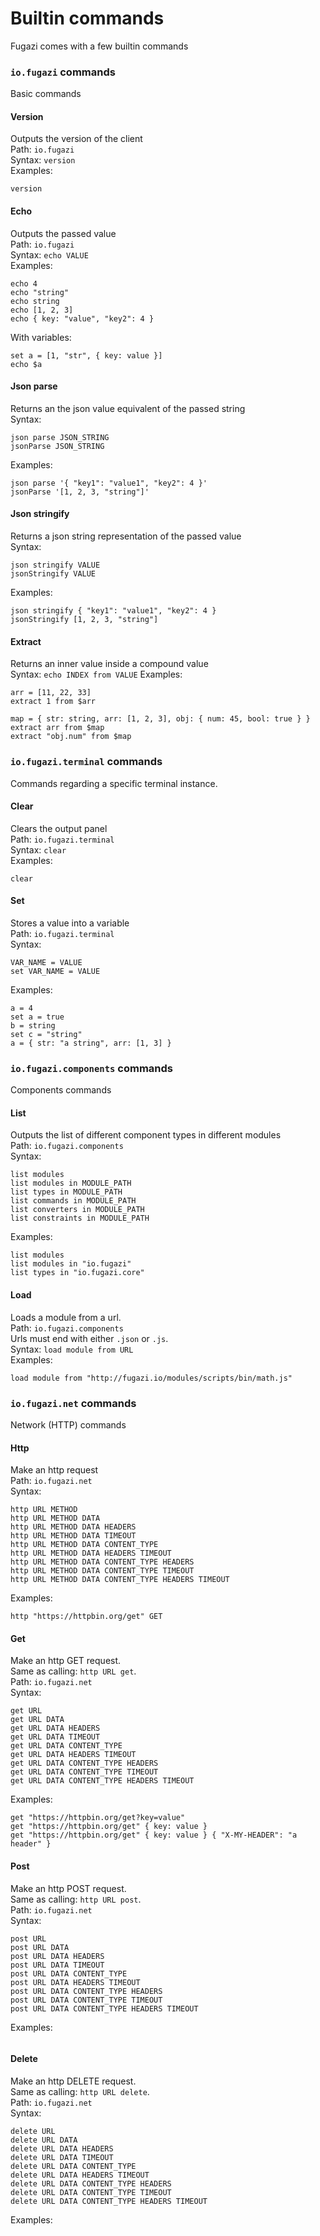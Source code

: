 # Builtin commands
Fugazi comes with a few builtin commands

### `io.fugazi` commands
Basic commands

#### Version
Outputs the version of the client  
Path: `io.fugazi`  
Syntax: `version`  
Examples:
```
version
```

#### Echo
Outputs the passed value  
Path: `io.fugazi`  
Syntax: `echo VALUE`  
Examples:
```
echo 4
echo "string"
echo string
echo [1, 2, 3]
echo { key: "value", "key2": 4 }
```
With variables:
```
set a = [1, "str", { key: value }]
echo $a
```

#### Json parse
Returns an the json value equivalent of the passed string  
Syntax:
```
json parse JSON_STRING
jsonParse JSON_STRING
```
Examples:
```
json parse '{ "key1": "value1", "key2": 4 }'
jsonParse '[1, 2, 3, "string"]'
```

#### Json stringify
Returns a json string representation of the passed value  
Syntax:
```
json stringify VALUE
jsonStringify VALUE
```
Examples:
```
json stringify { "key1": "value1", "key2": 4 }
jsonStringify [1, 2, 3, "string"]
```

#### Extract
Returns an inner value inside a compound value  
Syntax: `echo INDEX from VALUE`
Examples:
```
arr = [11, 22, 33]
extract 1 from $arr

map = { str: string, arr: [1, 2, 3], obj: { num: 45, bool: true } }
extract arr from $map
extract "obj.num" from $map
```

### `io.fugazi.terminal` commands
Commands regarding a specific terminal instance.

#### Clear
Clears the output panel  
Path: `io.fugazi.terminal`  
Syntax: `clear`  
Examples:
```
clear
```

#### Set
Stores a value into a variable  
Path: `io.fugazi.terminal`  
Syntax:
```
VAR_NAME = VALUE
set VAR_NAME = VALUE
```

Examples:
```
a = 4
set a = true
b = string
set c = "string"
a = { str: "a string", arr: [1, 3] }
```

### `io.fugazi.components` commands
Components commands

#### List
Outputs the list of different component types in different modules  
Path: `io.fugazi.components`  
Syntax:
```
list modules
list modules in MODULE_PATH
list types in MODULE_PATH
list commands in MODULE_PATH
list converters in MODULE_PATH
list constraints in MODULE_PATH
```
Examples:
```
list modules
list modules in "io.fugazi"
list types in "io.fugazi.core"
```

#### Load
Loads a module from a url.  
Path: `io.fugazi.components`  
Urls must end with either `.json` or `.js`.  
Syntax: `load module from URL`  
Examples:
```
load module from "http://fugazi.io/modules/scripts/bin/math.js"
```

### `io.fugazi.net` commands
Network (HTTP) commands

#### Http
Make an http request  
Path: `io.fugazi.net`  
Syntax:
```
http URL METHOD
http URL METHOD DATA
http URL METHOD DATA HEADERS
http URL METHOD DATA TIMEOUT
http URL METHOD DATA CONTENT_TYPE
http URL METHOD DATA HEADERS TIMEOUT
http URL METHOD DATA CONTENT_TYPE HEADERS
http URL METHOD DATA CONTENT_TYPE TIMEOUT
http URL METHOD DATA CONTENT_TYPE HEADERS TIMEOUT
```
Examples:
```
http "https://httpbin.org/get" GET
```

#### Get
Make an http GET request.  
Same as calling: `http URL get`.  
Path: `io.fugazi.net`  
Syntax:
```
get URL
get URL DATA
get URL DATA HEADERS
get URL DATA TIMEOUT
get URL DATA CONTENT_TYPE
get URL DATA HEADERS TIMEOUT
get URL DATA CONTENT_TYPE HEADERS
get URL DATA CONTENT_TYPE TIMEOUT
get URL DATA CONTENT_TYPE HEADERS TIMEOUT
```
Examples:
```
get "https://httpbin.org/get?key=value"
get "https://httpbin.org/get" { key: value }
get "https://httpbin.org/get" { key: value } { "X-MY-HEADER": "a header" }
```

#### Post
Make an http POST request.  
Same as calling: `http URL post`.  
Path: `io.fugazi.net`  
Syntax:
```
post URL
post URL DATA
post URL DATA HEADERS
post URL DATA TIMEOUT
post URL DATA CONTENT_TYPE
post URL DATA HEADERS TIMEOUT
post URL DATA CONTENT_TYPE HEADERS
post URL DATA CONTENT_TYPE TIMEOUT
post URL DATA CONTENT_TYPE HEADERS TIMEOUT
```
Examples:
```
```

#### Delete
Make an http DELETE request.  
Same as calling: `http URL delete`.  
Path: `io.fugazi.net`  
Syntax:
```
delete URL
delete URL DATA
delete URL DATA HEADERS
delete URL DATA TIMEOUT
delete URL DATA CONTENT_TYPE
delete URL DATA HEADERS TIMEOUT
delete URL DATA CONTENT_TYPE HEADERS
delete URL DATA CONTENT_TYPE TIMEOUT
delete URL DATA CONTENT_TYPE HEADERS TIMEOUT
```
Examples:
```
```
